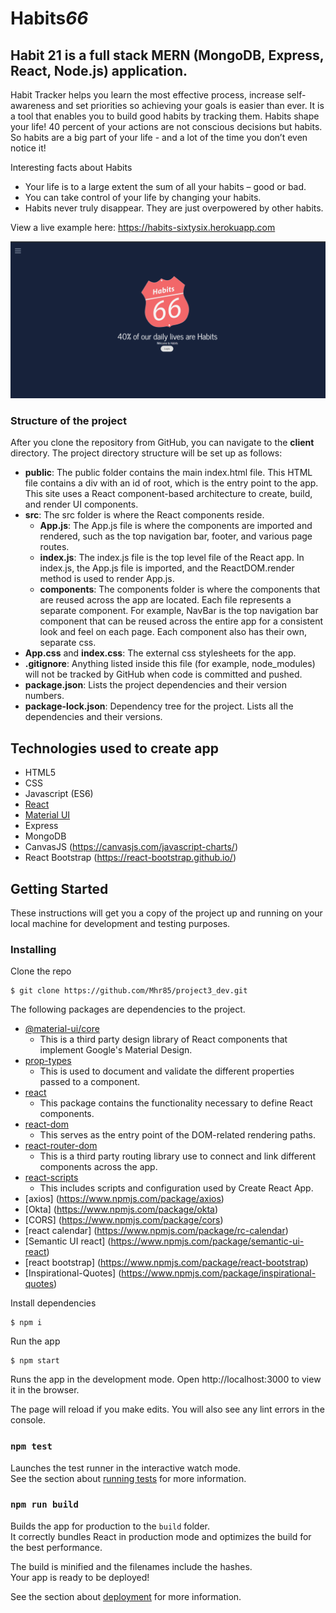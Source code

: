 # Habits*66*

## Habit 21 is a full stack MERN (MongoDB, Express, React, Node.js) application.

Habit Tracker helps you learn the most effective process, increase self-awareness and set priorities so achieving your goals is easier than ever. It is a tool that enables you to build good habits by tracking them. Habits shape your life! 40 percent of your actions are not conscious decisions but habits. So habits are a big part of your life - and a lot of the time you don’t even notice it!

Interesting facts about Habits

- Your life is to a large extent the sum of all your habits – good or bad.
- You can take control of your life by changing your habits.
- Habits never truly disappear. They are just overpowered by other habits.

View a live example here: https://habits-sixtysix.herokuapp.com

![Habits66](client/src/assets/images/git-readme.png)



### <a name="project-structure"></a> Structure of the project

After you clone the repository from GitHub, you can navigate to the <b>client</b> directory. The project directory structure will be set up as follows:

* <b>public</b>: The public folder contains the main index.html file. This HTML file contains a div with an id of root, which is the entry point to the app. This site uses a React component-based architecture to create, build, and render UI components.
* <b>src</b>: The src folder is where the React components reside.
  * <b>App.js</b>: The App.js file is where the components are imported and rendered, such as the top navigation bar, footer, and various page routes.
  * <b>index.js</b>: The index.js file is the top level file of the React app. In index.js, the App.js file is imported, and the ReactDOM.render method is used to render App.js.
  * <b>components</b>: The components folder is where the components that are reused across the app are located. Each file represents a separate component. For example, NavBar is the top navigation bar component that can be reused across the entire app for a consistent look and feel on each page. Each component also has their own, separate css.
* <b>App.css</b> and <b>index.css</b>: The external css stylesheets for the app.
* <b>.gitignore</b>: Anything listed inside this file (for example, node_modules) will not be tracked by GitHub when code is committed and pushed.
* <b>package.json</b>: Lists the project dependencies and their version numbers.
* <b>package-lock.json</b>: Dependency tree for the project. Lists all the dependencies and their versions.

## <a name="technologies-used"></a> Technologies used to create app

* HTML5
* CSS
* Javascript (ES6)
* [React](https://reactjs.org/)
* [Material UI](https://material-ui.com/)
* Express
* MongoDB
* CanvasJS (https://canvasjs.com/javascript-charts/)
* React Bootstrap (https://react-bootstrap.github.io/)


## Getting Started

These instructions will get you a copy of the project up and running on your local machine for development and testing purposes.

### Installing

Clone the repo
```
$ git clone https://github.com/Mhr85/project3_dev.git

```

The following packages are dependencies to the project.

* [@material-ui/core](https://www.npmjs.com/package/@material-ui/core)
  * This is a third party design library of React components that implement Google's Material Design.
* [prop-types](https://www.npmjs.com/package/prop-types)
  * This is used to document and validate the different properties passed to a component.
* [react](https://www.npmjs.com/package/react)
  * This package contains the functionality necessary to define React components.
* [react-dom](https://www.npmjs.com/package/react-dom)
  * This serves as the entry point of the DOM-related rendering paths.
* [react-router-dom](https://www.npmjs.com/package/react-router-dom)
  * This is a third party routing library use to connect and link different components across the app.
* [react-scripts](https://www.npmjs.com/package/react-scripts)
  * This includes scripts and configuration used by Create React App.
 * [axios] (https://www.npmjs.com/package/axios)
 * [Okta] (https://www.npmjs.com/package/okta)
 * [CORS] (https://www.npmjs.com/package/cors)
 * [react calendar] (https://www.npmjs.com/package/rc-calendar)
 * [Semantic UI react] (https://www.npmjs.com/package/semantic-ui-react)
 * [react bootstrap] (https://www.npmjs.com/package/react-bootstrap)
 * [Inspirational-Quotes] (https://www.npmjs.com/package/inspirational-quotes)
  
Install dependencies

```
$ npm i

```

Run the app

```
$ npm start

```
Runs the app in the development mode.
Open http://localhost:3000 to view it in the browser.

The page will reload if you make edits.
You will also see any lint errors in the console.

### `npm test`

Launches the test runner in the interactive watch mode.<br>
See the section about [running tests](https://facebook.github.io/create-react-app/docs/running-tests) for more information.

### `npm run build`

Builds the app for production to the `build` folder.<br>
It correctly bundles React in production mode and optimizes the build for the best performance.

The build is minified and the filenames include the hashes.<br>
Your app is ready to be deployed!

See the section about [deployment](https://facebook.github.io/create-react-app/docs/deployment) for more information.
